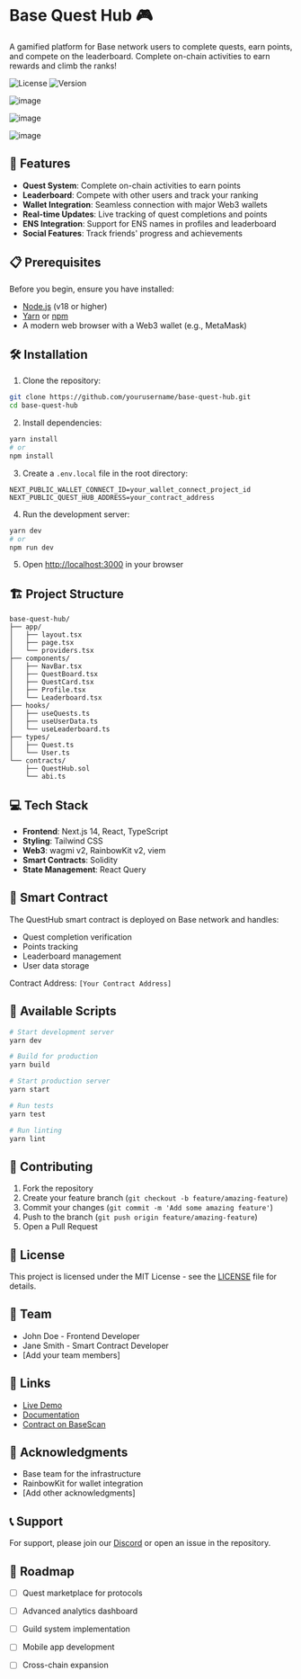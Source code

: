 # Base Quest Hub 🎮

A gamified platform for Base network users to complete quests, earn points, and compete on the leaderboard. Complete on-chain activities to earn rewards and climb the ranks!

![License](https://img.shields.io/badge/license-MIT-blue.svg)
![Version](https://img.shields.io/badge/version-1.0.0-green.svg)

![image](https://github.com/user-attachments/assets/8ac48668-f936-430b-95c4-fb4097d04e1b)

![image](https://github.com/user-attachments/assets/ab4be5b3-da95-4817-8426-f29f24faf7e0)

![image](https://github.com/user-attachments/assets/6903ebbc-9f75-429f-ba17-7a46a76b3885)




## 🚀 Features

- **Quest System**: Complete on-chain activities to earn points
- **Leaderboard**: Compete with other users and track your ranking
- **Wallet Integration**: Seamless connection with major Web3 wallets
- **Real-time Updates**: Live tracking of quest completions and points
- **ENS Integration**: Support for ENS names in profiles and leaderboard
- **Social Features**: Track friends' progress and achievements

## 📋 Prerequisites

Before you begin, ensure you have installed:
- [Node.js](https://nodejs.org/) (v18 or higher)
- [Yarn](https://yarnpkg.com/) or [npm](https://www.npmjs.com/)
- A modern web browser with a Web3 wallet (e.g., MetaMask)

## 🛠️ Installation

1. Clone the repository:
```bash
git clone https://github.com/yourusername/base-quest-hub.git
cd base-quest-hub
```

2. Install dependencies:
```bash
yarn install
# or
npm install
```

3. Create a `.env.local` file in the root directory:
```env
NEXT_PUBLIC_WALLET_CONNECT_ID=your_wallet_connect_project_id
NEXT_PUBLIC_QUEST_HUB_ADDRESS=your_contract_address
```

4. Run the development server:
```bash
yarn dev
# or
npm run dev
```

5. Open [http://localhost:3000](http://localhost:3000) in your browser

## 🏗️ Project Structure

```
base-quest-hub/
├── app/
│   ├── layout.tsx
│   ├── page.tsx
│   └── providers.tsx
├── components/
│   ├── NavBar.tsx
│   ├── QuestBoard.tsx
│   ├── QuestCard.tsx
│   ├── Profile.tsx
│   └── Leaderboard.tsx
├── hooks/
│   ├── useQuests.ts
│   ├── useUserData.ts
│   └── useLeaderboard.ts
├── types/
│   ├── Quest.ts
│   └── User.ts
└── contracts/
    ├── QuestHub.sol
    └── abi.ts
```

## 💻 Tech Stack

- **Frontend**: Next.js 14, React, TypeScript
- **Styling**: Tailwind CSS
- **Web3**: wagmi v2, RainbowKit v2, viem
- **Smart Contracts**: Solidity
- **State Management**: React Query

## 🔑 Smart Contract

The QuestHub smart contract is deployed on Base network and handles:
- Quest completion verification
- Points tracking
- Leaderboard management
- User data storage

Contract Address: `[Your Contract Address]`

## 📝 Available Scripts

```bash
# Start development server
yarn dev

# Build for production
yarn build

# Start production server
yarn start

# Run tests
yarn test

# Run linting
yarn lint
```

## 🤝 Contributing

1. Fork the repository
2. Create your feature branch (`git checkout -b feature/amazing-feature`)
3. Commit your changes (`git commit -m 'Add some amazing feature'`)
4. Push to the branch (`git push origin feature/amazing-feature`)
5. Open a Pull Request

## 📜 License

This project is licensed under the MIT License - see the [LICENSE](LICENSE) file for details.

## 👥 Team

- John Doe - Frontend Developer
- Jane Smith - Smart Contract Developer
- [Add your team members]

## 🔗 Links

- [Live Demo](https://too-quick-9kpm.vercel.app/)
- [Documentation](https://plant-octave-bc7.notion.site/Base-Quest-Hub-Gamified-On-chain-Activity-Platform-159d8b3479ac80cd86d5c09107e19864)
- [Contract on BaseScan](https://basescan.org)

## 🙏 Acknowledgments

- Base team for the infrastructure
- RainbowKit for wallet integration
- [Add other acknowledgments]

## 📞 Support

For support, please join our [Discord](your-discord-link) or open an issue in the repository.

## 🚧 Roadmap

- [ ] Quest marketplace for protocols
- [ ] Advanced analytics dashboard
- [ ] Guild system implementation
- [ ] Mobile app development
- [ ] Cross-chain expansion



